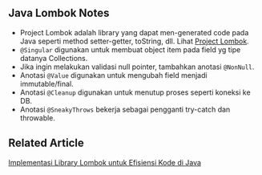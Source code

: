 ## Java Lombok Notes

* Project Lombok adalah library yang dapat men-generated code pada Java seperti method setter-getter, toString, dll. Lihat [Project Lombok](https://projectlombok.org/).
* `@Singular` digunakan untuk membuat object item pada field yg tipe datanya Collections.
* Jika ingin melakukan validasi null pointer, tambahkan anotasi `@NonNull`.
* Anotasi `@Value` digunakan untuk mengubah field menjadi immutable/final.
* Anotasi `@Cleanup` digunakan untuk menutup proses seperti koneksi ke DB.
* Anotasi `@SneakyThrows` bekerja sebagai pengganti try-catch dan throwable.

## Related Article
[Implementasi Library Lombok untuk Efisiensi Kode di Java](https://ichwansholihin.medium.com/implementasi-library-lombok-untuk-efisiensi-kode-di-java-b33afa8984e7)
